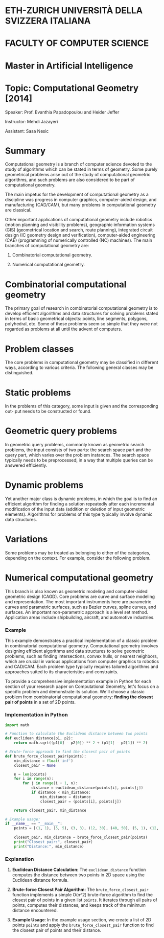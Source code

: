 # <span class="smallcaps">ETH-ZURICH UNIVERSITÀ DELLA SVIZZERA ITALIANA</span>

# FACULTY OF COMPUTER SCIENCE

# Master in Artificial Intelligence

# Topic: Computational Geometry \[2014\] 

Speaker: Prof. Evanthia Papadopoulou and Heider Jeffer

Instructor: Mehdi Jazayeri

Assistant: Sasa Nesic



# Summary

Computational geometry is a branch of computer science devoted to the
study of algorithms which can be stated in terms of geometry. Some
purely geometrical problems arise out of the study of computational
geometric algorithms, and such problems are also considered to be part
of computational geometry.

The main impetus for the development of computational geometry as a
discipline was progress in computer graphics, computer-aided design, and
manufacturing (CAD/CAM), but many problems in computational geometry are
classical.

Other important applications of computational geometry include robotics
(motion planning and visibility problems), geographic information
systems (GIS) (geometrical location and search, route planning),
integrated circuit design (IC geometry design and verification),
computer-aided engineering (CAE) (programming of numerically controlled
(NC) machines). The main branches of computational geometry are:

1.  Combinatorial computational geometry.

2.  Numerical computational geometry.

# Combinatorial computational geometry

The primary goal of research in combinatorial computational geometry is
to develop efficient algorithms and data structures for solving problems
stated in terms of basic geometrical objects: points, line segments,
polygons, polyhedral, etc. Some of these problems seem so simple that
they were not regarded as problems at all until the advent of computers.

# Problem classes

The core problems in computational geometry may be classified in
different ways, according to various criteria. The following general
classes may be distinguished.

# Static problems

In the problems of this category, some input is given and the
corresponding out- put needs to be constructed or found.

# Geometric query problems

In geometric query problems, commonly known as geometric search
problems, the input consists of two parts: the search space part and the
query part, which varies over the problem instances. The search space
typically needs to be preprocessed, in a way that multiple queries can
be answered efficiently.

# Dynamic problems

Yet another major class is dynamic problems, in which the goal is to
find an efficient algorithm for finding a solution repeatedly after each
incremental modification of the input data (addition or deletion of
input geometric elements). Algorithms for problems of this type
typically involve dynamic data structures.

# Variations

Some problems may be treated as belonging to either of the categories,
depending on the context. For example, consider the following problem.

# Numerical computational geometry

This branch is also known as geometric modeling and computer-aided
geometric design (CAGD). Core problems are curve and surface modeling
and representation. The most important instruments here are parametric
curves and parametric surfaces, such as Bezier curves, spline curves,
and surfaces. An important non-parametric approach is a level set
method. Application areas include shipbuilding, aircraft, and automotive
industries.


### Example
This example demonstrates a practical implementation of a classic problem in combinatorial computational geometry. Computational geometry involves designing efficient algorithms and data structures to solve geometric problems, such as finding intersections, convex hulls, or nearest neighbors, which are crucial in various applications from computer graphics to robotics and CAD/CAM. Each problem type typically requires tailored algorithms and approaches suited to its characteristics and constraints.


To provide a comprehensive implementation example in Python for each section of your research paper on Computational Geometry, let's focus on a specific problem and demonstrate its solution. We'll choose a classic problem from combinatorial computational geometry: **finding the closest pair of points** in a set of 2D points.

### Implementation in Python

```python
import math

# Function to calculate the Euclidean distance between two points
def euclidean_distance(p1, p2):
    return math.sqrt((p1[0] - p2[0]) ** 2 + (p1[1] - p2[1]) ** 2)

# Brute-force approach to find the closest pair of points
def brute_force_closest_pair(points):
    min_distance = float('inf')
    closest_pair = None

    n = len(points)
    for i in range(n):
        for j in range(i + 1, n):
            distance = euclidean_distance(points[i], points[j])
            if distance < min_distance:
                min_distance = distance
                closest_pair = (points[i], points[j])

    return closest_pair, min_distance

# Example usage:
if __name__ == "__main__":
    points = [(1, 1), (5, 5), (3, 3), (12, 30), (40, 50), (5, 1), (12, 10), (3, 4)]
    
    closest_pair, min_distance = brute_force_closest_pair(points)
    print("Closest pair:", closest_pair)
    print("Distance:", min_distance)
```

### Explanation

1. **Euclidean Distance Calculation**: The `euclidean_distance` function computes the distance between two points in 2D space using the Euclidean distance formula.

2. **Brute-force Closest Pair Algorithm**: The `brute_force_closest_pair` function implements a simple O(n^2) brute-force algorithm to find the closest pair of points in a given list `points`. It iterates through all pairs of points, computes their distances, and keeps track of the minimum distance encountered.

3. **Example Usage**: In the example usage section, we create a list of 2D points `points` and apply the `brute_force_closest_pair` function to find the closest pair of points and their distance.
